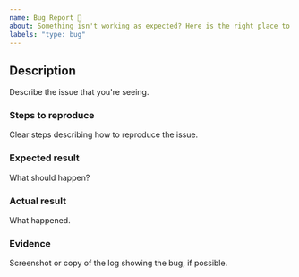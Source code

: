 ```yaml
---
name: Bug Report 🐞
about: Something isn't working as expected? Here is the right place to report.
labels: "type: bug"
---
```


<!--
  Please fill out each section below.
  Before opening a new issue, please search existing issue.
-->

## Description

Describe the issue that you're seeing.

### Steps to reproduce

Clear steps describing how to reproduce the issue.

### Expected result

What should happen?

### Actual result

What happened.

### Evidence

Screenshot or copy of the log showing the bug, if possible.